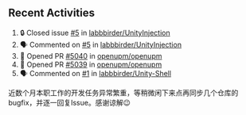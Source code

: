 ## Recent Activities

<!--START_SECTION:activity-->
1. 🔒 Closed issue [#5](https://github.com/labbbirder/UnityInjection/issues/5) in [labbbirder/UnityInjection](https://github.com/labbbirder/UnityInjection)
2. 🗣 Commented on [#5](https://github.com/labbbirder/UnityInjection/issues/5#issuecomment-2212083457) in [labbbirder/UnityInjection](https://github.com/labbbirder/UnityInjection)
3. 💪 Opened PR [#5040](https://github.com/openupm/openupm/pull/5040) in [openupm/openupm](https://github.com/openupm/openupm)
4. 💪 Opened PR [#5039](https://github.com/openupm/openupm/pull/5039) in [openupm/openupm](https://github.com/openupm/openupm)
5. 🗣 Commented on [#1](https://github.com/labbbirder/Unity-Shell/issues/1#issuecomment-2197895647) in [labbbirder/Unity-Shell](https://github.com/labbbirder/Unity-Shell)
<!--END_SECTION:activity-->

近数个月本职工作的开发任务异常繁重，等稍微闲下来点再同步几个仓库的bugfix，并逐一回复Issue。感谢谅解😉
